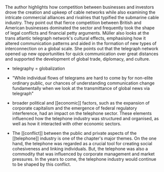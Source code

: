 The author highlights how competition between businesses and investors drove the creation and upkeep of cable networks while also examining the intricate commercial alliances and rivalries that typified the submarine cable industry. They point out that fierce competition between British and American businesses dominated the sector and frequently took the shape of legal conflicts and financial petty arguments. Müller also looks at the trans atlantic telegraph network's cultural effects, emphasising how it altered communication patterns and aided in the formation of new types of interconnection on a global scale. She points out that the telegraph network opened up new opportunities for quick communication over great distances and supported the development of global trade, diplomacy, and culture. 

- telegraphy = globalization 

- "While individual flows of telegrams are hard to come by for non-elite ordinary public, our chances of understanding communication change fundamentally when we look at the transmittance of global news via telegraph"

- broader political and [[economic]] factors, such as the expansion of corporate capitalism and the emergence of federal regulatory interference, had an impact on the telephone sector. These elements influenced how the telephone industry was structured and organised, as well as how it interacted with other economic sectors.

- The [[conflict]] between the public and private aspects of the [[telephone]] industry is one of the chapter's major themes. On the one hand, the telephone was regarded as a crucial tool for creating social cohesiveness and linking individuals. But, the telephone was also a commodity that was influenced by corporate management and market pressures. In the years to come, the telephone industry would continue to be shaped by this conflict.

